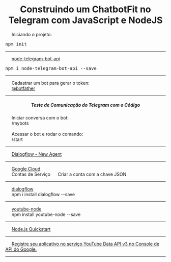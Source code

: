 <h1 align="center">Construindo um ChatbotFit no Telegram com JavaScript e NodeJS</h1>

<p align="left">
    &nbsp;&nbsp;&nbsp;&nbsp;&nbsp;Iniciando o projeto:
</p>

<pre>npm init</pre>

<hr />

<p align="left">
    &nbsp;&nbsp;&nbsp;&nbsp;&nbsp;<a href="https://www.npmjs.com/package/node-telegram-bot-api">node-telegram-bot-api</a>
</P>

<pre>npm i node-telegram-bot-api --save</pre>

<hr />

<p align="left">
    &nbsp;&nbsp;&nbsp;&nbsp;&nbsp;Cadastrar um bot para gerar o token: <br />
    &nbsp;&nbsp;&nbsp;&nbsp;&nbsp;<a href="https://telegram.me/botfather">@botfather</a>
</p>

<hr />

<h5 align="center">Teste de Comunicação do Telegram com o Código</h5>

<p align="left">
    &nbsp;&nbsp;&nbsp;&nbsp;&nbsp;Iniciar conversa com o bot: <br />
    &nbsp;&nbsp;&nbsp;&nbsp;&nbsp;/mybots 
    <br /> <br />
    &nbsp;&nbsp;&nbsp;&nbsp;&nbsp;Acessar o bot e rodar o comando: <br />
    &nbsp;&nbsp;&nbsp;&nbsp;&nbsp;/start
</p>

<hr />

<p align="left">
    &nbsp;&nbsp;&nbsp;&nbsp;&nbsp;<a href="https://dialogflow.cloud.google.com/#/newAgent">Dialogflow - New Agent</a>
</p>

<hr />

<p align="left">
    &nbsp;&nbsp;&nbsp;&nbsp;&nbsp;<a href="https://console.cloud.google.com/">Google Cloud</a> <br />
    &nbsp;&nbsp;&nbsp;&nbsp;&nbsp;Contas de Serviço
    &nbsp;&nbsp;&nbsp;&nbsp;&nbsp;Criar a conta com a chave JSON
</p>

<hr />

<p align="left">
    &nbsp;&nbsp;&nbsp;&nbsp;&nbsp;<a href="https://www.npmjs.com/package/dialogflow">dialogflow</a> <br />
    &nbsp;&nbsp;&nbsp;&nbsp;&nbsp;npm i install dialogflow --save
</p>

<hr />

<p align="left">
    &nbsp;&nbsp;&nbsp;&nbsp;&nbsp;<a href="https://www.npmjs.com/package/youtube-node">youtube-node</a> <br />
    &nbsp;&nbsp;&nbsp;&nbsp;&nbsp;npm install youtube-node --save
</p>

<hr />

<p align="left">
    &nbsp;&nbsp;&nbsp;&nbsp;&nbsp;<a href="https://developers.google.com/youtube/v3/quickstart/nodejs">Node.js Quickstart</a>
</p>

<hr />

<p align="left">
    &nbsp;&nbsp;&nbsp;&nbsp;&nbsp;<a href="https://console.developers.google.com/flows/enableapi?apiid=youtube&pli=1">Registre seu aplicativo no serviço YouTube Data API v3 no Console de API do Google.</a>
</p>

<hr />

